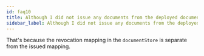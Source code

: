 ```yaml
---
id: faq10
title: Although I did not issue any documents from the deployed document store, why can I revoke this document?
sidebar_label: Although I did not issue any documents from the deployed document store, why can I revoke this document?
---
```


That's because the revocation mapping in the `documentStore` is separate from the issued mapping.
